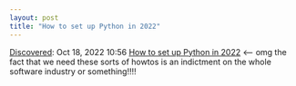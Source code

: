 ```yaml
---
layout: post
title: "How to set up Python in 2022"
---
```

[Discovered](http://rolandtanglao.com/2020/07/29/p1-blogthis-checkvist-list-links-to-blog/): Oct 18, 2022 10:56 [How to set up Python in 2022](https://gist.github.com/eyeseast/548fddcfd0df24e589375af6a926ef7e) <-- omg the fact that we need these sorts of howtos is an indictment on the whole software industry or something!!!!
